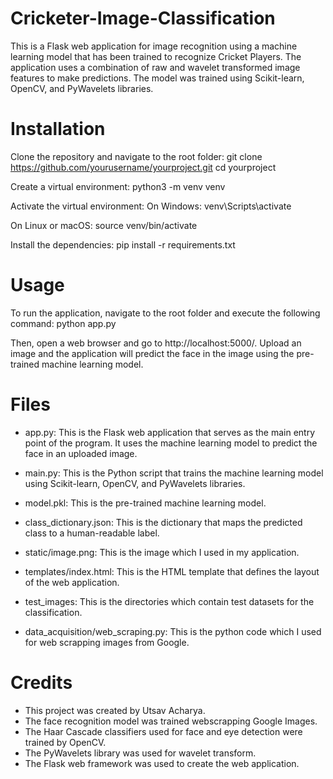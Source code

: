 # Cricketer-Image-Classification
This is a Flask web application for image recognition using a machine learning model that has been trained to recognize Cricket Players. The application uses a combination of raw and wavelet transformed image features to make predictions. The model was trained using Scikit-learn, OpenCV, and PyWavelets libraries.

# Installation

Clone the repository and navigate to the root folder:
git clone https://github.com/yourusername/yourproject.git
cd yourproject

Create a virtual environment:
python3 -m venv venv

Activate the virtual environment:
On Windows:
venv\Scripts\activate

On Linux or macOS:
source venv/bin/activate

Install the dependencies:
pip install -r requirements.txt

# Usage
To run the application, navigate to the root folder and execute the following command:
python app.py

Then, open a web browser and go to http://localhost:5000/.
Upload an image and the application will predict the face in the image using the pre-trained machine learning model.

# Files
* app.py: This is the Flask web application that serves as the main entry point of the program. It uses the machine learning model to predict the face in an uploaded image.

* main.py: This is the Python script that trains the machine learning model using Scikit-learn, OpenCV, and PyWavelets libraries.

* model.pkl: This is the pre-trained machine learning model.

* class_dictionary.json: This is the dictionary that maps the predicted class to a human-readable label.

* static/image.png: This is the image which I used in my application.

* templates/index.html: This is the HTML template that defines the layout of the web application.

* test_images: This is the directories which contain test datasets for the classification.

* data_acquisition/web_scraping.py: This is the python code which I used for web scrapping images from Google.

# Credits
* This project was created by Utsav Acharya.
* The face recognition model was trained webscrapping Google Images.
* The Haar Cascade classifiers used for face and eye detection were trained by OpenCV.
* The PyWavelets library was used for wavelet transform.
* The Flask web framework was used to create the web application.

 



